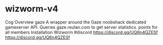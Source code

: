 # wizworm-v4
Cog Overview gaze A wrapper around the Gaze noobshack dedicated gameserver API. Queries gaze.reulan.com to get server statistics.  points for all members Installation Wizworm 
#discord https://discord.gg/UQ6n4QZESf
https://discord.gg/UQ6n4QZESf
